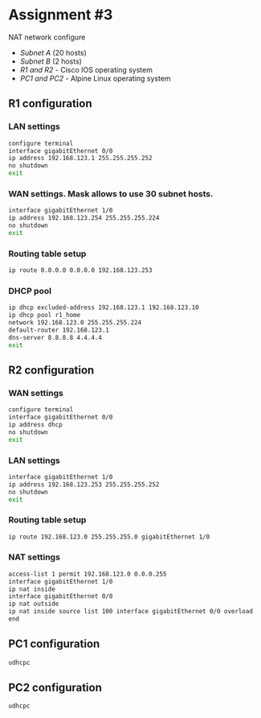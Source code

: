 # Assignment #3 

NAT network configure

* *Subnet A* (20 hosts)
* *Subnet B* (2 hosts)
* *R1 and R2* - Cisco IOS operating system
* *PC1 and PC2* - Alpine Linux operating system

## R1 configuration

### LAN settings

```bash
configure terminal
interface gigabitEthernet 0/0
ip address 192.168.123.1 255.255.255.252
no shutdown
exit	
```

### WAN settings. Mask allows to use 30 subnet hosts.

```bash
interface gigabitEthernet 1/0
ip address 192.168.123.254 255.255.255.224
no shutdown
exit
```

### Routing table setup

```bash
ip route 0.0.0.0 0.0.0.0 192.168.123.253
```

### DHCP pool

```bash
ip dhcp excluded-address 192.168.123.1 192.168.123.10
ip dhcp pool r1_home
network 192.168.123.0 255.255.255.224
default-router 192.168.123.1
dns-server 8.8.8.8 4.4.4.4
exit
```

## R2 configuration

### WAN settings

```bash
configure terminal
interface gigabitEthernet 0/0
ip address dhcp
no shutdown
exit
```

### LAN settings

```bash
interface gigabitEthernet 1/0
ip address 192.168.123.253 255.255.255.252
no shutdown
exit
```

### Routing table setup

```bash
ip route 192.168.123.0 255.255.255.0 gigabitEthernet 1/0
```

### NAT settings

```bash
access-list 1 permit 192.168.123.0 0.0.0.255
interface gigabitEthernet 1/0
ip nat inside
interface gigabitEthernet 0/0
ip nat outside
ip nat inside source list 100 interface gigabitEthernet 0/0 overload
end
```

## PC1 configuration

```bash
udhcpc
```

## PC2 configuration

```bash
udhcpc
```
